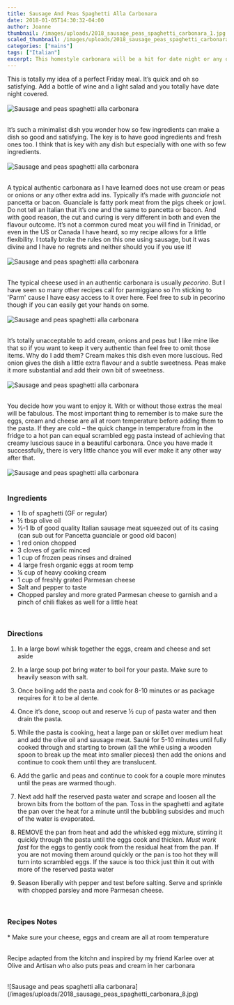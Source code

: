 ```yaml
---
title: Sausage And Peas Spaghetti Alla Carbonara
date: 2018-01-05T14:30:32-04:00
author: Joanne
thumbnail: /images/uploads/2018_sausage_peas_spaghetti_carbonara_1.jpg
scaled_thumbnail: /images/uploads/2018_sausage_peas_spaghetti_carbonara_0.jpg
categories: ["mains"]
tags: ["Italian"]
excerpt: This homestyle carbonara will be a hit for date night or any other night
---
```


This is totally my idea of a perfect Friday meal.  It’s quick and oh so satisfying. Add a bottle of wine and a light salad and you totally have date night covered.
<br>
<br>
![Sausage and peas spaghetti alla carbonara](/images/uploads/2018_sausage_peas_spaghetti_carbonara_2.jpg)
<br>
<br>

It’s such a minimalist dish you wonder how so few ingredients can make a dish so good and satisfying.  The key is to have good ingredients and fresh ones too. I think that is key with any dish but especially with one with so few ingredients.
<br>
<br>
![Sausage and peas spaghetti alla carbonara](/images/uploads/2018_sausage_peas_spaghetti_carbonara_3.jpg)
<br>
<br>

A typical authentic carbonara as I have learned does not use cream or peas or onions or any other extra add ins. Typically it’s made with *guanciale* not pancetta or bacon. Guanciale is fatty pork meat from the pigs cheek or jowl. Do not tell an Italian that it’s one and the same to pancetta or bacon.  And with good reason, the cut and curing is very different in both and even the flavour outcome.  It’s not a common cured meat you will find in Trinidad, or even in the US or Canada I have heard, so my recipe allows for a little flexibility. I totally broke the rules on this one using sausage, but it was divine and I have no regrets and neither should you if you use it!
<br>
<br>
![Sausage and peas spaghetti alla carbonara](/images/uploads/2018_sausage_peas_spaghetti_carbonara_4.jpg)
<br>
<br>

The typical cheese used in an authentic carbonara is usually *pecorino*. But I have seen so many other recipes call for parmiggiano so I’m sticking to 'Parm' cause I have easy access to it over here. Feel free to sub in pecorino though if you can easily get your hands on some.
<br>
<br>
![Sausage and peas spaghetti alla carbonara](/images/uploads/2018_sausage_peas_spaghetti_carbonara_5.jpg)
<br>
<br>

It’s totally unacceptable to add cream, onions and peas but I like mine like that so if you want to keep it very authentic than feel free to omit those items. Why do I add them? Cream makes this dish even more luscious. Red onion gives the dish a little extra flavour and a subtle sweetness.  Peas make it more substantial and add their own bit of sweetness.
<br>
<br>
![Sausage and peas spaghetti alla carbonara](/images/uploads/2018_sausage_peas_spaghetti_carbonara_6.jpg)
<br>
<br>

You decide how you want to enjoy it.  With or without those extras the meal will be fabulous. The most important thing to remember is to make sure the eggs, cream and cheese are all at room temperature before adding them to the pasta. If they are cold – the quick change in temperature from in the fridge to a hot pan can equal scrambled egg pasta instead of achieving that creamy luscious sauce in a beautiful carbonara. Once you have made it successfully, there is very little chance you will ever make it any other way after that.
<br>
<br>
![Sausage and peas spaghetti alla carbonara](/images/uploads/2018_sausage_peas_spaghetti_carbonara_7.jpg)
<br>
<br>

### Ingredients

* 1 lb of spaghetti (GF or regular)
* &frac12; tbsp olive oil
* &frac12;-1 lb of good quality Italian sausage meat squeezed out of its casing (can sub out for Pancetta guanciale or good old bacon)
* 1 red onion chopped
* 3 cloves of garlic minced
* 1 cup of frozen peas rinses and drained
* 4 large fresh organic eggs at room temp
* &frac14; cup of heavy cooking cream
* 1 cup of freshly grated Parmesan cheese
* Salt and pepper to taste
* Chopped parsley and more grated Parmesan cheese to garnish and a pinch of chili flakes as well for a little heat
<br>

### Directions

1. In a large bowl whisk together the eggs, cream and cheese and set aside

1. In a large soup pot bring water to boil for your pasta. Make sure to heavily season with salt.

1. Once boiling add the pasta and cook for 8-10 minutes or as package requires for it to be al dente.

1. Once it’s done, scoop out and reserve &frac12; cup of pasta water and then drain the pasta.  

1. While the pasta is cooking, heat a large pan or skillet over medium heat and add the olive oil and sausage meat. Sauté for 5-10 minutes until fully cooked through and starting to brown (all the while using a wooden spoon to break up the meat into smaller pieces) then add the onions and continue to cook them until they are translucent.

1. Add the garlic and peas and continue to cook for a couple more minutes until the peas are warmed though.

1. Next add half the reserved pasta water and scrape and loosen all the brown bits from the bottom of the pan. Toss in the spaghetti and agitate the pan over the heat for a minute until the bubbling subsides and much of the water is evaporated.

1. REMOVE the pan from heat and add the whisked egg mixture, stirring it quickly through the pasta until the eggs cook and thicken. *Must work fast* for the eggs to gently cook from the residual heat from the pan. If you are not moving them around quickly or the pan is too hot they will turn into scrambled eggs. If the sauce is too thick just thin it out with more of the reserved pasta water

1. Season liberally with pepper and test before salting. Serve and sprinkle with chopped parsley and more Parmesan cheese.
<br>

### Recipes Notes

\* Make sure your cheese, eggs and cream are all at room temperature
<br>
<br>

Recipe adapted from the kitchn and inspired by my friend Karlee over at Olive and Artisan who also puts peas and cream in her carbonara

<br>
![Sausage and peas spaghetti alla carbonara](/images/uploads/2018_sausage_peas_spaghetti_carbonara_8.jpg)
